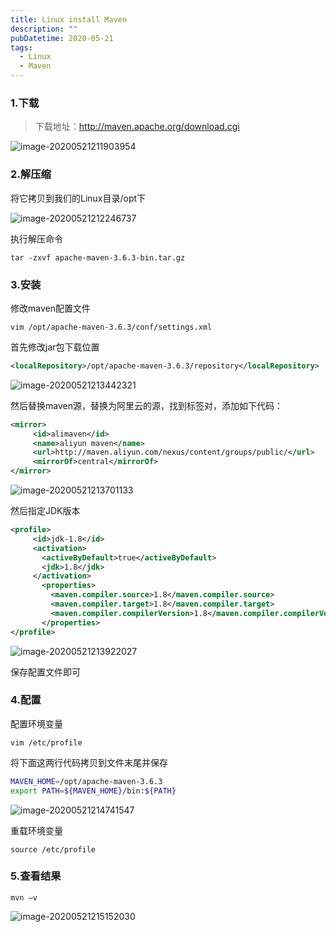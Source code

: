 ```yaml
---
title: Linux install Maven
description: ""
pubDatetime: 2020-05-21
tags:
  - Linux
  - Maven
---
```


### 1.下载

> 下载地址：http://maven.apache.org/download.cgi

![image-20200521211903954](https://cxhello.oss-cn-beijing.aliyuncs.com/image/image-20200521211903954.png)

### 2.解压缩

将它拷贝到我们的Linux目录/opt下

![image-20200521212246737](https://cxhello.oss-cn-beijing.aliyuncs.com/image/image-20200521212246737.png)

执行解压命令

`tar -zxvf apache-maven-3.6.3-bin.tar.gz`

### 3.安装

修改maven配置文件

`vim /opt/apache-maven-3.6.3/conf/settings.xml`

首先修改jar包下载位置

```xml
<localRepository>/opt/apache-maven-3.6.3/repository</localRepository>
```

![image-20200521213442321](https://cxhello.oss-cn-beijing.aliyuncs.com/image/image-20200521213442321.png)

然后替换maven源，替换为阿里云的源，找到<mirrors></mirrors>标签对，添加如下代码：

```xml
<mirror>
     <id>alimaven</id>
     <name>aliyun maven</name>
     <url>http://maven.aliyun.com/nexus/content/groups/public/</url>
     <mirrorOf>central</mirrorOf>
</mirror>
```

![image-20200521213701133](https://cxhello.oss-cn-beijing.aliyuncs.com/image/image-20200521213701133.png)

然后指定JDK版本

```xml
<profile>    
     <id>jdk-1.8</id>    
     <activation>    
       <activeByDefault>true</activeByDefault>    
       <jdk>1.8</jdk>    
     </activation>    
       <properties>    
         <maven.compiler.source>1.8</maven.compiler.source>    
         <maven.compiler.target>1.8</maven.compiler.target>    
         <maven.compiler.compilerVersion>1.8</maven.compiler.compilerVersion>    
       </properties>    
</profile>
```

![image-20200521213922027](https://cxhello.oss-cn-beijing.aliyuncs.com/image/image-20200521213922027.png)

保存配置文件即可

### 4.配置

配置环境变量

`vim /etc/profile`

将下面这两行代码拷贝到文件末尾并保存

```bash
MAVEN_HOME=/opt/apache-maven-3.6.3
export PATH=${MAVEN_HOME}/bin:${PATH}
```

![image-20200521214741547](https://cxhello.oss-cn-beijing.aliyuncs.com/image/image-20200521214741547.png)

重载环境变量

`source /etc/profile`

### 5.查看结果

`mvn –v`

![image-20200521215152030](https://cxhello.oss-cn-beijing.aliyuncs.com/image/image-20200521215152030.png)